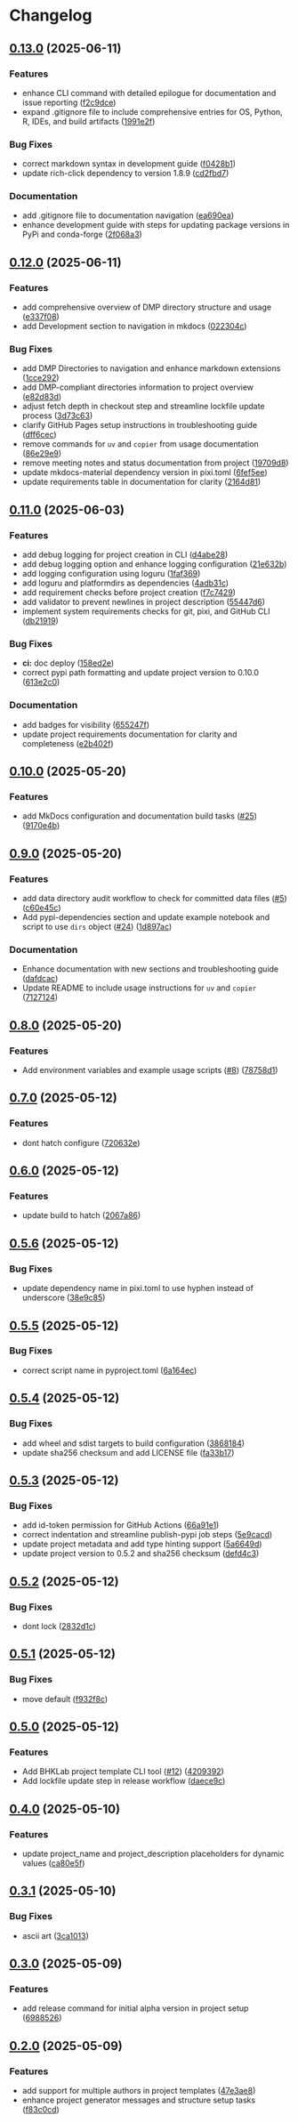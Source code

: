 # Changelog

## [0.13.0](https://github.com/bhklab/bhklab-project-template/compare/v0.12.0...v0.13.0) (2025-06-11)


### Features

* enhance CLI command with detailed epilogue for documentation and issue reporting ([f2c9dce](https://github.com/bhklab/bhklab-project-template/commit/f2c9dce623f6d882f6a17aabf21395cf413d6631))
* expand .gitignore file to include comprehensive entries for OS, Python, R, IDEs, and build artifacts ([1991e2f](https://github.com/bhklab/bhklab-project-template/commit/1991e2f1320e87d1863efe36509d903ecf30da37))


### Bug Fixes

* correct markdown syntax in development guide ([f0428b1](https://github.com/bhklab/bhklab-project-template/commit/f0428b10eb11e7ac56dce9d11c0995a4eb0aca47))
* update rich-click dependency to version 1.8.9 ([cd2fbd7](https://github.com/bhklab/bhklab-project-template/commit/cd2fbd7c16799aa9d3a3278cd7dfb960375dbefc))


### Documentation

* add .gitignore file to documentation navigation ([ea690ea](https://github.com/bhklab/bhklab-project-template/commit/ea690eaf447e5cc69bce927c2370cefe9db05e69))
* enhance development guide with steps for updating package versions in PyPi and conda-forge ([2f068a3](https://github.com/bhklab/bhklab-project-template/commit/2f068a3151ab61daba1b314a7f4b482847f2d08f))

## [0.12.0](https://github.com/bhklab/bhklab-project-template/compare/v0.11.0...v0.12.0) (2025-06-11)


### Features

* add comprehensive overview of DMP directory structure and usage ([e337f08](https://github.com/bhklab/bhklab-project-template/commit/e337f085a8381c74ab27cea63ac8cc1a1fb24481))
* add Development section to navigation in mkdocs ([022304c](https://github.com/bhklab/bhklab-project-template/commit/022304c183c7f23731b6f8f6349686ccc9ac2112))


### Bug Fixes

* add DMP Directories to navigation and enhance markdown extensions ([1cce292](https://github.com/bhklab/bhklab-project-template/commit/1cce29265264cdb8db6b3c1e1a5493c652428f69))
* add DMP-compliant directories information to project overview ([e82d83d](https://github.com/bhklab/bhklab-project-template/commit/e82d83d6384aa49566eab72eea144846e2bed52d))
* adjust fetch depth in checkout step and streamline lockfile update process ([3d73c63](https://github.com/bhklab/bhklab-project-template/commit/3d73c634f02c6df9f1d00eddeba5a5f1cf214672))
* clarify GitHub Pages setup instructions in troubleshooting guide ([dff6cec](https://github.com/bhklab/bhklab-project-template/commit/dff6ceceb5f1265715c6bd4fc606d60dfa0bb553))
* remove commands for `uv` and `copier` from usage documentation ([86e29e9](https://github.com/bhklab/bhklab-project-template/commit/86e29e9e1cc854eab5693ede6e0513c231cc8869))
* remove meeting notes and status documentation from project ([19709d8](https://github.com/bhklab/bhklab-project-template/commit/19709d818a1538dff9ca5b84dd9b4893eb15d091))
* update mkdocs-material dependency version in pixi.toml ([6fef5ee](https://github.com/bhklab/bhklab-project-template/commit/6fef5ee5978d7d12d59b5013b1bdac078d536101))
* update requirements table in documentation for clarity ([2164d81](https://github.com/bhklab/bhklab-project-template/commit/2164d81b8603921f16b89ec9a94cb4cdc70beeed))

## [0.11.0](https://github.com/bhklab/bhklab-project-template/compare/v0.10.0...v0.11.0) (2025-06-03)


### Features

* add debug logging for project creation in CLI ([d4abe28](https://github.com/bhklab/bhklab-project-template/commit/d4abe28d7fb7f65b31c4e66e01be48173c58c584))
* add debug logging option and enhance logging configuration ([21e632b](https://github.com/bhklab/bhklab-project-template/commit/21e632b5f99319a33c2afd1868e340898a0bbb45))
* add logging configuration using loguru ([1faf369](https://github.com/bhklab/bhklab-project-template/commit/1faf369911ea94fdaaaa9ef6d3d2c183782cb6eb))
* add loguru and platformdirs as dependencies ([4adb31c](https://github.com/bhklab/bhklab-project-template/commit/4adb31c80054f19916fc38501abb0f178b6780dc))
* add requirement checks before project creation ([f7c7429](https://github.com/bhklab/bhklab-project-template/commit/f7c7429d1734f1e6e154f6562a75267a15fbea9c))
* add validator to prevent newlines in project description ([55447d6](https://github.com/bhklab/bhklab-project-template/commit/55447d6f8a492b8af1b0d2fbe06e8fab46e50ada))
* implement system requirements checks for git, pixi, and GitHub CLI ([db21919](https://github.com/bhklab/bhklab-project-template/commit/db21919cced8b17aa08c2e9f2510a5b23d6f20e8))


### Bug Fixes

* **ci:** doc deploy ([158ed2e](https://github.com/bhklab/bhklab-project-template/commit/158ed2e65c641ba3d2572f7a9ceea9afb1447d29))
* correct pypi path formatting and update project version to 0.10.0 ([613e2c0](https://github.com/bhklab/bhklab-project-template/commit/613e2c07063953c651e24c5ae5830666316f700d))


### Documentation

* add badges for visibility ([655247f](https://github.com/bhklab/bhklab-project-template/commit/655247fe5ae6861bd8a7f04072febbb1ef6fac72))
* update project requirements documentation for clarity and completeness ([e2b402f](https://github.com/bhklab/bhklab-project-template/commit/e2b402fd91ee0fc9b4139d3364198e3ac768a376))

## [0.10.0](https://github.com/bhklab/bhklab-project-template/compare/v0.9.0...v0.10.0) (2025-05-20)


### Features

* add MkDocs configuration and documentation build tasks ([#25](https://github.com/bhklab/bhklab-project-template/issues/25)) ([9170e4b](https://github.com/bhklab/bhklab-project-template/commit/9170e4b2bf2435777e38d86e2295fc9348b510a6))

## [0.9.0](https://github.com/bhklab/bhklab-project-template/compare/v0.8.0...v0.9.0) (2025-05-20)


### Features

* add data directory audit workflow to check for committed data files ([#5](https://github.com/bhklab/bhklab-project-template/issues/5)) ([c60e45c](https://github.com/bhklab/bhklab-project-template/commit/c60e45c301ede72613efe38a8012dd15eafb0e17))
* Add pypi-dependencies section and update example notebook and script to use `dirs` object ([#24](https://github.com/bhklab/bhklab-project-template/issues/24)) ([1d897ac](https://github.com/bhklab/bhklab-project-template/commit/1d897ac6ddd5875f8bc7725817d1556e30615928))


### Documentation

* Enhance documentation with new sections and troubleshooting guide ([dafdcac](https://github.com/bhklab/bhklab-project-template/commit/dafdcaceb52ebcd250125056c026047d803bd8ef))
* Update README to include usage instructions for `uv` and `copier` ([7127124](https://github.com/bhklab/bhklab-project-template/commit/7127124446155aca03de772d3f3fd97cbfbf5bfb))

## [0.8.0](https://github.com/bhklab/bhklab-project-template/compare/v0.7.0...v0.8.0) (2025-05-20)


### Features

* Add environment variables and example usage scripts ([#8](https://github.com/bhklab/bhklab-project-template/issues/8)) ([78758d1](https://github.com/bhklab/bhklab-project-template/commit/78758d10e2aa3d08ef966b7d3fa17326bdb8d391))

## [0.7.0](https://github.com/bhklab/bhklab-project-template/compare/v0.6.0...v0.7.0) (2025-05-12)


### Features

* dont hatch configure ([720632e](https://github.com/bhklab/bhklab-project-template/commit/720632e04f4053e6bee81877e179a9dd75df2da3))

## [0.6.0](https://github.com/bhklab/bhklab-project-template/compare/v0.5.6...v0.6.0) (2025-05-12)


### Features

* update build to hatch ([2067a86](https://github.com/bhklab/bhklab-project-template/commit/2067a8628d95f0726b5756e33ddc6183b2953892))

## [0.5.6](https://github.com/bhklab/bhklab-project-template/compare/v0.5.5...v0.5.6) (2025-05-12)


### Bug Fixes

* update dependency name in pixi.toml to use hyphen instead of underscore ([38e9c85](https://github.com/bhklab/bhklab-project-template/commit/38e9c85ffb9ed2e926271be67ebe9583f8d844b8))

## [0.5.5](https://github.com/bhklab/bhklab-project-template/compare/v0.5.4...v0.5.5) (2025-05-12)


### Bug Fixes

* correct script name in pyproject.toml ([6a164ec](https://github.com/bhklab/bhklab-project-template/commit/6a164ec2fcd96dc0ae993af5fa5c64d4fdfd6b9a))

## [0.5.4](https://github.com/bhklab/bhklab-project-template/compare/v0.5.3...v0.5.4) (2025-05-12)


### Bug Fixes

* add wheel and sdist targets to build configuration ([3868184](https://github.com/bhklab/bhklab-project-template/commit/3868184be8cc23c9fe0ed574ff843764184fbe4f))
* update sha256 checksum and add LICENSE file ([fa33b17](https://github.com/bhklab/bhklab-project-template/commit/fa33b1747488a4209bed446d253fea4f30815f71))

## [0.5.3](https://github.com/bhklab/bhklab-project-template/compare/v0.5.2...v0.5.3) (2025-05-12)


### Bug Fixes

* add id-token permission for GitHub Actions ([66a91e1](https://github.com/bhklab/bhklab-project-template/commit/66a91e13b2c72f4381ded61f24e88da622ddf4f1))
* correct indentation and streamline publish-pypi job steps ([5e9cacd](https://github.com/bhklab/bhklab-project-template/commit/5e9cacd137e6a46ac8ae712b785cce1b123dd569))
* update project metadata and add type hinting support ([5a6649d](https://github.com/bhklab/bhklab-project-template/commit/5a6649da2696c8fff9a8f6331ba99389f254f6b4))
* update project version to 0.5.2 and sha256 checksum ([defd4c3](https://github.com/bhklab/bhklab-project-template/commit/defd4c3eecb4a051b3be1977b4b43fcbfab69a10))

## [0.5.2](https://github.com/bhklab/bhklab-project-template/compare/v0.5.1...v0.5.2) (2025-05-12)


### Bug Fixes

* dont lock ([2832d1c](https://github.com/bhklab/bhklab-project-template/commit/2832d1ced3268f962e6a43ff4fb6d69fca1a47b7))

## [0.5.1](https://github.com/bhklab/bhklab-project-template/compare/v0.5.0...v0.5.1) (2025-05-12)


### Bug Fixes

* move default ([f932f8c](https://github.com/bhklab/bhklab-project-template/commit/f932f8c04d134e903474c948beb2404ec721652d))

## [0.5.0](https://github.com/bhklab/bhklab-project-template/compare/v0.4.0...v0.5.0) (2025-05-12)


### Features

* Add BHKLab project template CLI tool ([#12](https://github.com/bhklab/bhklab-project-template/issues/12)) ([4209392](https://github.com/bhklab/bhklab-project-template/commit/4209392626923eb0147de6013367cebc1321e2e0))
* Add lockfile update step in release workflow ([daece9c](https://github.com/bhklab/bhklab-project-template/commit/daece9c356b5063c0ed183345d831caef5e54d96))

## [0.4.0](https://github.com/bhklab/bhklab-project-template/compare/v0.3.1...v0.4.0) (2025-05-10)


### Features

* update project_name and project_description placeholders for dynamic values ([ca80e5f](https://github.com/bhklab/bhklab-project-template/commit/ca80e5ff457e44a951589b8da5e72147883f2821))

## [0.3.1](https://github.com/bhklab/bhklab-project-template/compare/v0.3.0...v0.3.1) (2025-05-10)


### Bug Fixes

* ascii art ([3ca1013](https://github.com/bhklab/bhklab-project-template/commit/3ca1013311614640fa9dae48c482cf8c1f72009d))

## [0.3.0](https://github.com/bhklab/bhklab-project-template/compare/v0.2.0...v0.3.0) (2025-05-09)


### Features

* add release command for initial alpha version in project setup ([6988526](https://github.com/bhklab/bhklab-project-template/commit/6988526be15970a69d0d19612b9796963f5d3164))

## [0.2.0](https://github.com/bhklab/bhklab-project-template/compare/v0.1.0...v0.2.0) (2025-05-09)


### Features

* add support for multiple authors in project templates ([47e3ae8](https://github.com/bhklab/bhklab-project-template/commit/47e3ae847bfe41e025b7603ef6cb02fdd0ca8a33))
* enhance project generator messages and structure setup tasks ([f83c0cd](https://github.com/bhklab/bhklab-project-template/commit/f83c0cde76221e183797cab03509c34f8c18cfb9))
